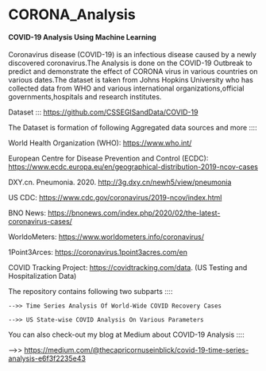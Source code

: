 # CORONA_Analysis

#### COVID-19 Analysis Using Machine Learning

Coronavirus disease (COVID-19) is an infectious disease caused by a newly discovered coronavirus.The Analysis is done on the COVID-19 Outbreak to predict and demonstrate the effect of CORONA virus in various countries on various dates.The dataset is taken from Johns Hopkins University who has collected data from WHO and various international organizations,official governments,hospitals and research institutes.

Dataset ::: https://github.com/CSSEGISandData/COVID-19

The Dataset is formation of following Aggregated data sources and more ::::

World Health Organization (WHO): https://www.who.int/

European Centre for Disease Prevention and Control (ECDC): https://www.ecdc.europa.eu/en/geographical-distribution-2019-ncov-cases

DXY.cn. Pneumonia. 2020. http://3g.dxy.cn/newh5/view/pneumonia

US CDC: https://www.cdc.gov/coronavirus/2019-ncov/index.html

BNO News: https://bnonews.com/index.php/2020/02/the-latest-coronavirus-cases/

WorldoMeters: https://www.worldometers.info/coronavirus/

1Point3Arces: https://coronavirus.1point3acres.com/en

COVID Tracking Project: https://covidtracking.com/data. (US Testing and Hospitalization Data)


The repository contains following two subparts ::::

    -->> Time Series Analysis Of World-Wide COVID Recovery Cases

    -->> US State-wise COVID Analysis On Various Parameters


You can also check-out my blog at Medium about COVID-19 Analysis ::::

   -->> https://medium.com/@thecapricornuseinblick/covid-19-time-series-analysis-e6f3f2235e43





